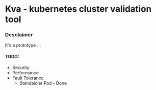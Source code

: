 # Kva - kubernetes cluster validation tool

### Desclaimer
It's a prototype ...

#### TODO:
- Security
- Performance
- Fault Tolerance
	- Standalone Pod - Done

